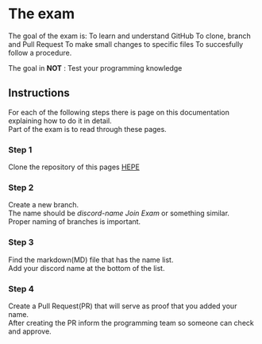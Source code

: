 # The exam

The goal of the exam is:
To learn and understand GitHub
To clone, branch and Pull Request
To make small changes to specific files
To succesfully follow a procedure.

The goal in **NOT** :
Test your programming knowledge

## Instructions

For each of the following steps there is page on this documentation explaining how to do it in detail.</br>
Part of the exam is to read through these pages.

### Step 1

Clone the repository of this pages [ΗΕΡΕ](https://github.com/P1Gaming/P1-OM-Info)

### Step 2

Create a new branch. </br>
The name should be *discord-name Join Exam* or something similar.</br>
Proper naming of branches is important.

### Step 3

Find the markdown(MD) file that has the name list. </br>
Add your discord name at the bottom of the list.

### Step 4

Create a Pull Request(PR) that will serve as proof that you added your name. </br>
After creating the PR inform the programming team so someone can check and approve.